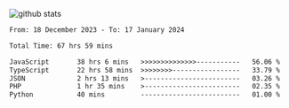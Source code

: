 
![github stats](https://github-readme-stats.vercel.app/api?username=realmahd1&show_icons=true&theme=codeSTACKr&hide_rank=true&count_private=true)

<!--START_SECTION:waka-->

```txt
From: 18 December 2023 - To: 17 January 2024

Total Time: 67 hrs 59 mins

JavaScript       38 hrs 6 mins   >>>>>>>>>>>>>>-----------   56.06 %
TypeScript       22 hrs 58 mins  >>>>>>>>-----------------   33.79 %
JSON             2 hrs 13 mins   >------------------------   03.26 %
PHP              1 hr 35 mins    >------------------------   02.35 %
Python           40 mins         -------------------------   01.00 %
```

<!--END_SECTION:waka-->
